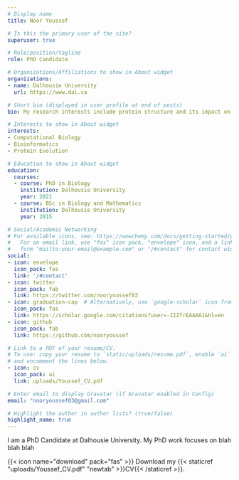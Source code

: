 ```yaml
---
# Display name
title: Noor Youssef

# Is this the primary user of the site?
superuser: true

# Role/position/tagline
role: PhD Candidate

# Organizations/Affiliations to show in About widget
organizations:
- name: Dalhousie University
  url: https://www.dal.ca

# Short bio (displayed in user profile at end of posts)
bio: My research interests include protein structure and its impact on sequence evolution.

# Interests to show in About widget
interests:
- Computational Biology
- Bioinformatics
- Protein Evolution

# Education to show in About widget
education:
  courses:
  - course: PhD in Biology 
    institution: Dalhousie University
    year: 2021
  - course: BSc in Biology and Mathematics
    institution: Dalhousie University
    year: 2015

# Social/Academic Networking
# For available icons, see: https://wowchemy.com/docs/getting-started/page-builder/#icons
#   For an email link, use "fas" icon pack, "envelope" icon, and a link in the
#   form "mailto:your-email@example.com" or "/#contact" for contact widget.
social:
- icon: envelope
  icon_pack: fas
  link: '/#contact'
- icon: twitter
  icon_pack: fab
  link: https://twitter.com/nooryoussef03
- icon: graduation-cap  # Alternatively, use `google-scholar` icon from `ai` icon pack
  icon_pack: fas
  link: https://scholar.google.com/citations?user=-IIZfrEAAAAJ&hl=en
- icon: github
  icon_pack: fab
  link: https://github.com/nooryoussef

# Link to a PDF of your resume/CV.
# To use: copy your resume to `static/uploads/resume.pdf`, enable `ai` icons in `params.toml`, 
# and uncomment the lines below.
- icon: cv
  icon_pack: ai
  link: uploads/Youssef_CV.pdf

# Enter email to display Gravatar (if Gravatar enabled in Config)
email: "nooryoussef03@gmail.com"

# Highlight the author in author lists? (true/false)
highlight_name: true
---
```


I am a PhD Candidate at Dalhousie University. My PhD work focuses on blah blah blah

{{< icon name="download" pack="fas" >}} Download my {{< staticref "uploads/Youssef_CV.pdf" "newtab" >}}CV{{< /staticref >}}.
